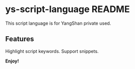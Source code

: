 # ys-script-language README

This script language is for YangShan private used.

## Features

Highlight script keywords.
Support snippets.

**Enjoy!**
